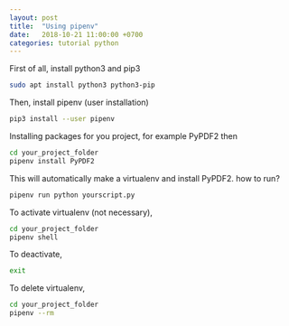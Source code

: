 ```yaml
---
layout: post
title:  "Using pipenv"
date:   2018-10-21 11:00:00 +0700
categories: tutorial python
---
```


First of all, install python3 and pip3

```sh
sudo apt install python3 python3-pip
```

Then, install pipenv (user installation)

```sh
pip3 install --user pipenv
```

Installing packages for you project, for example PyPDF2 then

```sh
cd your_project_folder
pipenv install PyPDF2
```

This will automatically make a virtualenv and install PyPDF2. how to run?

```sh
pipenv run python yourscript.py
```

To activate virtualenv (not necessary),

```sh
cd your_project_folder
pipenv shell
```

To deactivate,
```sh
exit
```

To delete virtualenv,

```sh
cd your_project_folder
pipenv --rm
```

